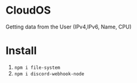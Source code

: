 # CloudOS
Getting data from the User (IPv4,IPv6, Name, CPU)
# Install
1. `npm i file-system`
2. `npm i discord-webhook-node`
